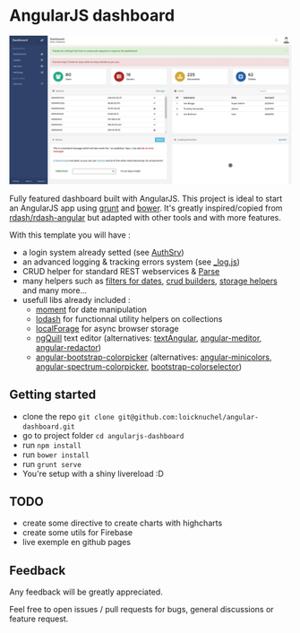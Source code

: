 # AngularJS dashboard

![screenshot](screenshots/dashboard.jpg)

Fully featured dashboard built with AngularJS. This project is ideal to start an AngularJS app using [grunt](http://gruntjs.com/) and [bower](http://bower.io/).
It's greatly inspired/copied from [rdash/rdash-angular](https://github.com/rdash/rdash-angular) but adapted with other tools and with more features.

With this template you will have :

- a login system already setted (see [AuthSrv](https://github.com/loicknuchel/angularjs-dashboard/blob/master/app/scripts/services.js))
- an advanced logging & tracking errors system (see [_log.js](https://github.com/loicknuchel/angularjs-dashboard/blob/master/app/scripts/_log.js))
- CRUD helper for standard REST webservices & [Parse](https://parse.com/)
- many helpers such as [filters for dates](https://github.com/loicknuchel/angularjs-dashboard/blob/master/app/scripts/filters.js), [crud builders](https://github.com/loicknuchel/angularjs-dashboard/blob/master/app/scripts/common/crud-rest-utils.js), [storage helpers](https://github.com/loicknuchel/angularjs-dashboard/blob/master/app/scripts/common/storage.js) and many more...
- usefull libs already included :
    - [moment](http://momentjs.com/) for date manipulation
    - [lodash](http://lodash.com/) for functionnal utility helpers on collections
    - [localForage](https://github.com/mozilla/localForage) for async browser storage
    - [ngQuill](https://github.com/KillerCodeMonkey/ngQuill) text editor (alternatives: [textAngular](http://textangular.com/), [angular-meditor](https://github.com/ghinda/angular-meditor), [angular-redactor](https://github.com/TylerGarlick/angular-redactor))
    - [angular-bootstrap-colorpicker](https://github.com/buberdds/angular-bootstrap-colorpicker) (alternatives: [angular-minicolors](https://github.com/kaihenzler/angular-minicolors), [angular-spectrum-colorpicker](https://github.com/Jimdo/angular-spectrum-colorpicker), [bootstrap-colorselector](https://github.com/flaute/bootstrap-colorselector))

## Getting started

- clone the repo `git clone git@github.com:loicknuchel/angular-dashboard.git`
- go to project folder `cd angularjs-dashboard`
- run `npm install`
- run `bower install`
- run `grunt serve`
- You're setup with a shiny livereload :D

## TODO

- create some directive to create charts with highcharts
- create some utils for Firebase
- live exemple en github pages

## Feedback

Any feedback will be greatly appreciated.

Feel free to open issues / pull requests for bugs, general discussions or feature request.
